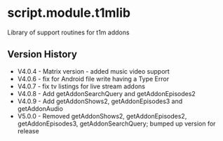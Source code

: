 # script.module.t1mlib

Library of support routines for t1m addons

## Version History

* V4.0.4 - Matrix version - added music video support
* V4.0.6 - fix for Android file write having a Type Error
* V4.0.7 - fix tv listings for live stream addons
* V4.0.8 - Add getAddonSearchQuery and getAddonEpisodes2
* V4.0.9 - Add getAddonShows2, getAddonEpisodes3 and getAddonAudio
* V5.0.0 - Removed getAddonShows2, getAddonEpisodes2, getAddonEpisodes3, getAddonSearchQuery; bumped up version for release
